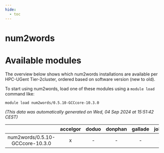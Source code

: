 ```yaml
---
hide:
  - toc
---
```


num2words
=========

# Available modules


The overview below shows which num2words installations are available per HPC-UGent Tier-2cluster, ordered based on software version (new to old).

To start using num2words, load one of these modules using a `module load` command like:

```shell
module load num2words/0.5.10-GCCcore-10.3.0
```

*(This data was automatically generated on Wed, 04 Sep 2024 at 15:51:42 CEST)*  

| |accelgor|doduo|donphan|gallade|joltik|shinx|skitty|
| :---: | :---: | :---: | :---: | :---: | :---: | :---: | :---: |
|num2words/0.5.10-GCCcore-10.3.0|x|-|-|-|x|-|-|
